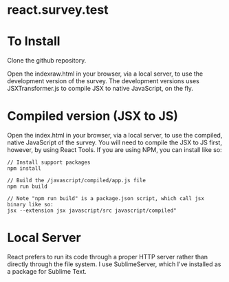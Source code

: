 # react.survey.test

# To Install
Clone the github repository.

Open the indexraw.html in your browser, via a local server, to use the development version of the survey.  The development versions uses JSXTransformer.js to compile JSX to native JavaScript, on the fly.

# Compiled version (JSX to JS)
Open the index.html in your browser, via a local server, to use the compiled, native JavaScript of the survey.  You will need to compile the JSX to JS first, however, by using React Tools.  If you are using NPM, you can install like so:

```
// Install support packages
npm install

// Build the /javascript/compiled/app.js file
npm run build

// Note "npm run build" is a package.json script, which call jsx binary like so:
jsx --extension jsx javascript/src javascript/compiled"
```

# Local Server
React prefers to run its code through a proper HTTP server rather than directly through the file system.  I use SublimeServer, which I've installed as a package for Sublime Text.  